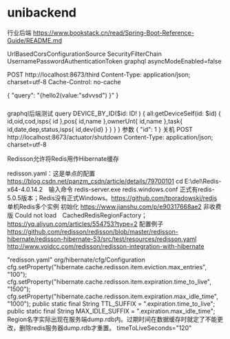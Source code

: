 # unibackend
行业后端
https://www.bookstack.cn/read/Spring-Boot-Reference-Guide/README.md

UrlBasedCorsConfigurationSource
SecurityFilterChain
UsernamePasswordAuthenticationToken
graphql asyncModeEnabled=false

POST http://localhost:8673/third
Content-Type: application/json; charset=utf-8
Cache-Control: no-cache

{   "query": "{hello2(value:\"sdvvsd\") }" }

###
graphql后端测试
  query DEVICE_BY_ID($id: ID! ) {
    all:getDeviceSelf(id: $id) {
			id,oid,cod,isps{
				id
			},pos{
				id,name
			},ownerUnt{
				id,name
			},task{
				id,date,dep,status,isps{ id,dev{id} }
			}
		}
	}
参数
{
  "id": 1
}
关机
POST http://localhost:8673/actuator/shutdown
Content-Type: application/json; charset=utf-8

Redisson允许将Redis用作Hibernate缓存
<!-- Redisson Region Cache factory -->
<property name="hibernate.cache.region.factory_class" value="org.redisson.hibernate.RedissonRegionFactory" />
<!-- or 具有本地缓存​​支持-->
<property name="hibernate.cache.region.factory_class" value="org.redisson.hibernate.RedissonLocalCachedRegionFactory" />

redisson.yaml：这是单点的配置 https://blog.csdn.net/panzm_csdn/article/details/79700101
cd E:\del\Redis-x64-4.0.14.2　输入命令 redis-server.exe redis.windows.conf
正式有redis-5.0.5版本；Redis没有正式Windows。https://github.com/tporadowski/redis
单机Redis多个实例 初始化 https://www.jianshu.com/p/e90317668ae2
非收费版 Could not load　CachedRedisRegionFactory；　https://yq.aliyun.com/articles/554753?type=2
配置例子
https://github.com/redisson/redisson/blob/master/redisson-hibernate/redisson-hibernate-53/src/test/resources/redisson.yaml
http://www.voidcc.com/redisson/redisson-integration-with-hibernate

"redisson.yaml" org/hibernate/cfg/Configuration
        cfg.setProperty("hibernate.cache.redisson.item.eviction.max_entries", "100");
        cfg.setProperty("hibernate.cache.redisson.item.expiration.time_to_live", "1500");
        cfg.setProperty("hibernate.cache.redisson.item.expiration.max_idle_time", "1000");
    public static final String TTL_SUFFIX = ".expiration.time_to_live";
    public static final String MAX_IDLE_SUFFIX = ".expiration.max_idle_time";
Region名字实际出现在服务端dump.rdb内。过期时间在数据缓存时就定了不能更改，删除redis服务器dump.rdb才重置。
timeToLiveSeconds="120"

